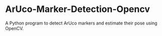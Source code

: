 # ArUco-Marker-Detection-Opencv
A Python program to detect ArUco markers and estimate their pose using OpenCV.
